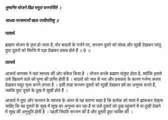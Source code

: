 ##### तुष्यन्ति भोजने विप्रा मयूरा घनगर्जिते ।
##### साधवः परसम्पत्तौ खलः परविपत्तिषु ॥

#### भावार्थ

ब्राह्मण भोजन से तृप्त हो जाता है, मोर बादलों के गर्जने पर, सज्जन दूसरे को संपन्न और सुखी देखकर परंतु दुष्ट दूसरों को विपत्ति में पड़ा देखकर प्रसन्न होते हैं ॥ 9 ॥

#### तात्पर्य

आचार्य चाणक्य ने यहां स्वभाव की ओर संकेत किया है । भोजन करके ब्राह्मण संतुष्ट होता है, क्योंकि इससे उसे खिलाने वाले को पुण्य की प्राप्ति होती है । बादलों को जल से भरा और प्रसन्नता के कारण गर्जना करता देखकर मयूर नृत्य करने लगता है । इसी तरह सज्जन दूसरों को सुखी देखकर हर्ष का अनुभव करते हैं, जबकि दुष्ट दूसरे के दुख में सुखी होते हैं ।

आचार्य ने दुष्ट और सज्जन के स्वभाव के अंतर से यह बताना चाहा है कि प्रत्येक को स्वयं में झांककर देखना चाहिए कि वह दूसरों के सुख में सुख का अनुभव कर रहा है या उसे दूसरों को दुख पहुंचाने में या दुखी देखने में सुख की अनुभूति होती है । पहली स्थिति सज्जन की है और दूसरी दुष्ट व्यक्ति की ।